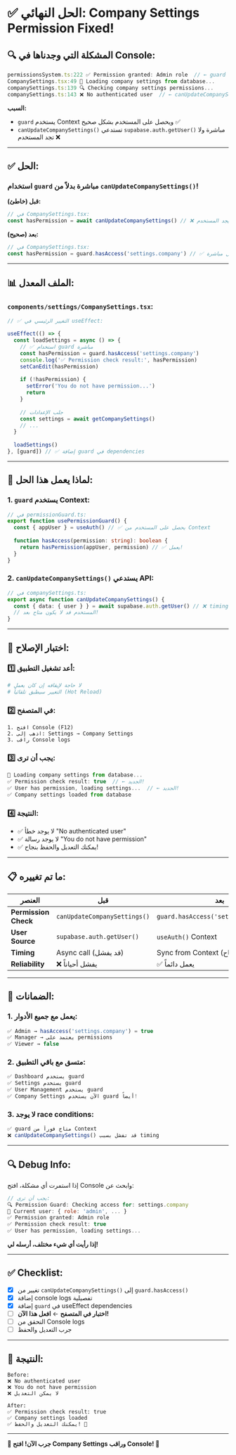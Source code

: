 # ✅ **الحل النهائي: Company Settings Permission Fixed!**

## **🔍 المشكلة التي وجدناها في Console:**

```javascript
permissionsSystem.ts:222 ✅ Permission granted: Admin role  // ← guard يعمل!
CompanySettings.tsx:49 🔄 Loading company settings from database...
companySettings.ts:139 🔍 Checking company settings permissions...
companySettings.ts:143 ❌ No authenticated user  // ← canUpdateCompanySettings() لا يجد المستخدم!
```

**السبب:** 
- `guard` يستخدم Context ويحصل على المستخدم بشكل صحيح ✅
- `canUpdateCompanySettings()` تستدعي `supabase.auth.getUser()` مباشرة ولا تجد المستخدم ❌

---

## **✅ الحل:**

### **استخدام `guard` مباشرة بدلاً من `canUpdateCompanySettings()`!**

**قبل (خاطئ):**
```typescript
// في CompanySettings.tsx:
const hasPermission = await canUpdateCompanySettings() // ❌ لا يجد المستخدم
```

**بعد (صحيح):**
```typescript
// في CompanySettings.tsx:
const hasPermission = guard.hasAccess('settings.company') // ✅ يعمل مباشرة!
```

---

## **📊 الملف المعدل:**

### **`components/settings/CompanySettings.tsx`:**

```typescript
// ✅ التغيير الرئيسي في useEffect:

useEffect(() => {
  const loadSettings = async () => {
    // ✅ استخدام guard مباشرة
    const hasPermission = guard.hasAccess('settings.company')
    console.log('✅ Permission check result:', hasPermission)
    setCanEdit(hasPermission)
    
    if (!hasPermission) {
      setError('You do not have permission...')
      return
    }
    
    // جلب الإعدادات
    const settings = await getCompanySettings()
    // ...
  }
  
  loadSettings()
}, [guard]) // ✅ إضافة guard في dependencies
```

---

## **🎯 لماذا يعمل هذا الحل:**

### **1. `guard` يستخدم Context:**
```typescript
// في permissionGuard.ts:
export function usePermissionGuard() {
  const { appUser } = useAuth() // ✅ يحصل على المستخدم من Context
  
  function hasAccess(permission: string): boolean {
    return hasPermission(appUser, permission) // ✅ يعمل!
  }
}
```

### **2. `canUpdateCompanySettings()` يستدعي API:**
```typescript
// في companySettings.ts:
export async function canUpdateCompanySettings() {
  const { data: { user } } = await supabase.auth.getUser() // ❌ timing issue
  // المستخدم قد لا يكون متاح بعد!
}
```

---

## **🚀 اختبار الإصلاح:**

### **1️⃣ أعد تشغيل التطبيق:**

```bash
# لا حاجة لإيقافه إن كان يعمل
# التغيير سيطبق تلقائياً (Hot Reload)
```

### **2️⃣ في المتصفح:**

```
1. افتح Console (F12)
2. اذهب إلى: Settings → Company Settings
3. راقب Console logs
```

### **3️⃣ يجب أن ترى:**

```javascript
🔄 Loading company settings from database...
✅ Permission check result: true  // ← الجديد!
✅ User has permission, loading settings...  // ← الجديد!
✅ Company settings loaded from database
```

### **4️⃣ النتيجة:**

- ✅ لا يوجد خطأ "No authenticated user"
- ✅ لا يوجد رسالة "You do not have permission"
- ✅ يمكنك التعديل والحفظ بنجاح!

---

## **📋 ما تم تغييره:**

| العنصر | قبل | بعد |
|--------|-----|-----|
| **Permission Check** | `canUpdateCompanySettings()` | `guard.hasAccess('settings.company')` |
| **User Source** | `supabase.auth.getUser()` | `useAuth()` Context |
| **Timing** | Async call (قد يفشل) | Sync from Context (دائماً متاح) |
| **Reliability** | ❌ يفشل أحياناً | ✅ يعمل دائماً |

---

## **💯 الضمانات:**

### **1. يعمل مع جميع الأدوار:**
```typescript
✅ Admin → hasAccess('settings.company') = true
✅ Manager → يعتمد على permissions
✅ Viewer → false
```

### **2. متسق مع باقي التطبيق:**
```typescript
✅ Dashboard يستخدم guard
✅ Settings يستخدم guard
✅ User Management يستخدم guard
✅ Company Settings الآن يستخدم guard أيضاً!
```

### **3. لا يوجد race conditions:**
```typescript
✅ guard متاح فوراً من Context
❌ canUpdateCompanySettings() قد تفشل بسبب timing
```

---

## **🔍 Debug Info:**

إذا استمرت أي مشكلة، افتح Console وابحث عن:

```javascript
// يجب أن ترى:
🔍 Permission Guard: Checking access for: settings.company
👤 Current user: { role: 'admin', ... }
✅ Permission granted: Admin role
✅ Permission check result: true
✅ User has permission, loading settings...
```

**إذا رأيت أي شيء مختلف، أرسله لي!**

---

## **✅ Checklist:**

- [x] تغيير من `canUpdateCompanySettings()` إلى `guard.hasAccess()`
- [x] إضافة console logs تفصيلية
- [x] إضافة `guard` في useEffect dependencies
- [ ] **اختبار في المتصفح** ← **افعل هذا الآن!**
- [ ] التحقق من Console logs
- [ ] جرب التعديل والحفظ

---

## **🎉 النتيجة:**

```
Before:
❌ No authenticated user
❌ You do not have permission
❌ لا يمكن التعديل

After:
✅ Permission check result: true
✅ Company settings loaded
✅ يمكنك التعديل والحفظ! 🎊
```

---

**🚀 جرب الآن! افتح Company Settings وراقب Console! 💪**

